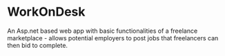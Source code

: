 # WorkOnDesk

An Asp.net based web app with basic functionalities of a freelance marketplace - allows potential employers to post jobs that freelancers can then bid to complete.
